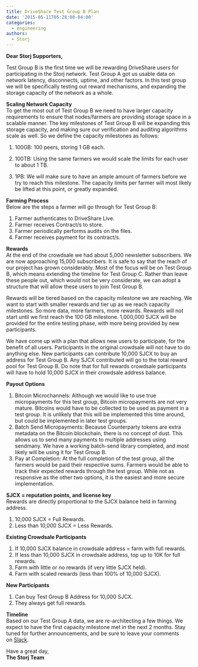 ```yaml
---
title: DriveShare Test Group B Plan
date: '2015-05-11T05:28:00-04:00'
categories:
  - engineering
authors:
  - Storj
---
```

**Dear Storj Supporters,**

Test Group B is the first time we will be rewarding DriveShare users for participating in the Storj network. Test Group A got us usable data on network latency, disconnects, uptime, and other factors. In this test group we will be specifically testing out reward mechanisms, and expanding the storage capacity of the network as a whole.  
  
<!--more-->

**Scaling Network Capacity**  
To get the most out of Test Group B we need to have larger capacity requirements to ensure that nodes/farmers are providing storage space in a scalable manner. The key milestones of Test Group B will be expanding this storage capacity, and making sure our verification and auditing algorithms scale as well. So we define the capacity milestones as follows:

1.  100GB: 100 peers, storing 1 GB each.  
    
2.  100TB: Using the same farmers we would scale the limits for each user to about 1 TB.
3.  1PB: We will make sure to have an ample amount of farmers before we try to reach this milestone. The capacity limits per farmer will most likely be lifted at this point, or greatly expanded.

**Farming Process**  
Below are the steps a farmer will go through for Test Group B:

1.  Farmer authenticates to DriveShare Live.
2.  Farmer receives Contract/s to store.
3.  Farmer periodically performs audits on the files.
4.  Farmer receives payment for its contract/s.

**Rewards**  
At the end of the crowdsale we had about 5,000 newsletter subscribers. We are now approaching 15,000 subscribers. It is safe to say that the reach of our project has grown considerably. Most of the focus will be on Test Group B, which means extending the timeline for Test Group C. Rather than leave these people out, which would not be very considerate, we can adopt a structure that will allow these users to join Test Group B.

Rewards will be tiered based on the capacity milestone we are reaching. We want to start with smaller rewards and tier up as we reach capacity milestones. So more data, more farmers, more rewards. Rewards will not start until we first reach the 100 GB milestone. 1,000,000 SJCX will be provided for the entire testing phase, with more being provided by new participants.

We have come up with a plan that allows new users to participate, for the benefit of all users. Participants in the original crowdsale will not have to do anything else. New participants can contribute 10,000 SJCX to buy an address for Test Group B. Any SJCX contributed will go to the total reward pool for Test Group B. Do note that for full rewards crowdsale participants will have to hold 10,000 SJCX in their crowdsale address balance.  

**Payout Options**

1.  Bitcoin Microchannels: Although we would like to use true micropayments for this test group, Bitcoin micropayments are not very mature. Bitcoins would have to be collected to be used as payment in a test group. It is unlikely that this will be implemented this time around, but could be implemented in later test groups.
2.  Batch Send Micropayments: Because Counterparty tokens are extra metadata on the Bitcoin blockchain, there is no concept of dust. This allows us to send many payments to multiple addresses using sendmany. We have a working batch-send library completed, and most likely will be using it for Test Group B.
3.  Pay at Completion: At the full completion of the test group, all the farmers would be paid their respective sums. Farmers would be able to track their expected rewards through the test group. While not as responsive as the other two options, it is the easiest and more secure implementation.

**SJCX = reputation points, and license key**  
Rewards are directly proportional to the SJCX balance held in farming address.

1.  10,000 SJCX = Full Rewards.
2.  Less than 10,000 SJCX = Less Rewards.

**Existing Crowdsale Participants**

1.  If 10,000 SJCX balance in crowdsale address = farm with full rewards.
2.  If less than 10,000 SJCX in crowdsale address, top up to 10K for full rewards.
3.  Farm with little or no rewards (if very little SJCX held).
4.  Farm with scaled rewards (less than 100% of 10,000 SJCX).

**New Participants**

1.  Can buy Test Group B Address for 10,000 SJCX.
2.  They always get full rewards.

**Timeline**  
Based on our Test Group A data, we are re-architecting a few things. We expect to have the first capacity milestone met in the next 2 months. Stay tuned for further announcements, and be sure to leave your comments on [Slack](http://slack.storj.io/). 

Have a great day,  
**The Storj Team**

